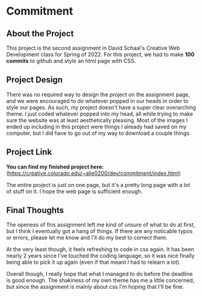 # Commitment

## About the Project

This project is the second assignment in David Schaal's Creative Web Development class for Spring of 2022. For this project, we had to make __100 commits__ to github and style an html page with CSS.
## Project Design

There was no required way to design the project on the assignment page, and we were encouraged to do whatever popped in our heads in order to style our pages. As such, my project doesn't have a super clear overarching theme. I just coded whatever popped into my head, all while trying to make sure the website was at least aesthetically pleasing. Most of the images I ended up including in this project were things I already had saved on my computer, but I did have to go out of my way to download a couple things.

## Project Link

__You can find my finished project here:__ (https://creative.colorado.edu/~alle0200/dev/commitment/index.html)

The entire project is just on one page, but it's a pretty long page with a lot of stuff on it. I hope the web page is sufficient enough.

## Final Thoughts

The openess of this assignment left me kind of unsure of what to do at first, but I think I eventually got a hang of things. If there are any noticable typos or errors, please let me know and I'll do my best to correct them.

At the very least though, it feels refreshing to code in css again. It has been nearly 2 years since I've touched the coding language, so it was nice finally being able to pick it up again (even if that meant I had to relearn a lot).

Overall though, I really hope that what I managed to do before the deadline is good enough. The shakiness of my own theme has me a little concerned, but since the assignment is mainly about css I'm hoping that I'll be fine.
